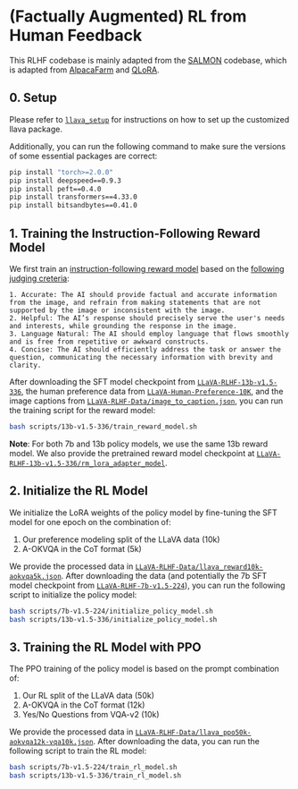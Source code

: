 # (Factually Augmented) RL from Human Feedback

This RLHF codebase is mainly adapted from the [SALMON](https://github.com/Edward-Sun/SALMON) codebase, which is adapted from [AlpacaFarm](https://github.com/tatsu-lab/alpaca_farm) and [QLoRA](https://github.com/artidoro/qlora).

## 0. Setup

Please refer to [`llava_setup`](../llava_setup) for instructions on how to set up the customized llava package.

Additionally, you can run the following command to make sure the versions of some essential packages are correct:

```bash
pip install "torch>=2.0.0"
pip install deepspeed==0.9.3
pip install peft==0.4.0
pip install transformers==4.33.0
pip install bitsandbytes==0.41.0
```

## 1. Training the Instruction-Following Reward Model

We first train an [instruction-following reward model](https://arxiv.org/abs/2310.05910) based on the [following judging creteria](prompts/reward_prompt.txt):

```text
1. Accurate: The AI should provide factual and accurate information from the image, and refrain from making statements that are not supported by the image or inconsistent with the image.
2. Helpful: The AI’s response should precisely serve the user's needs and interests, while grounding the response in the image.
3. Language Natural: The AI should employ language that flows smoothly and is free from repetitive or awkward constructs.
4. Concise: The AI should efficiently address the task or answer the question, communicating the necessary information with brevity and clarity.
```

After downloading the SFT model checkpoint from [`LLaVA-RLHF-13b-v1.5-336`](https://huggingface.co/zhiqings/LLaVA-RLHF-13b-v1.5-336), the human preference data from [`LLaVA-Human-Preference-10K`](https://huggingface.co/datasets/zhiqings/LLaVA-Human-Preference-10K), and the image captions from [`LLaVA-RLHF-Data/image_to_caption.json`](https://huggingface.co/datasets/zhiqings/LLaVA-RLHF-Data/tree/main), you can run the training script for the reward model:

```bash
bash scripts/13b-v1.5-336/train_reward_model.sh
```

**Note**: For both 7b and 13b policy models, we use the same 13b reward model. We also provide the pretrained reward model checkpoint at [`LLaVA-RLHF-13b-v1.5-336/rm_lora_adapter_model`](https://huggingface.co/zhiqings/LLaVA-RLHF-13b-v1.5-336).

## 2. Initialize the RL Model

We initialize the LoRA weights of the policy model by fine-tuning the SFT model for one epoch on the combination of:

1. Our preference modeling split of the LLaVA data (10k)
2. A-OKVQA in the CoT format (5k)

We provide the processed data in [`LLaVA-RLHF-Data/llava_reward10k-aokvqa5k.json`](https://huggingface.co/datasets/zhiqings/LLaVA-RLHF-Data/tree/main). After downloading the data (and potentially the 7b SFT model checkpoint from [`LLaVA-RLHF-7b-v1.5-224`](https://huggingface.co/zhiqings/LLaVA-RLHF-7b-v1.5-224)), you can run the following script to initialize the policy model:

```bash
bash scripts/7b-v1.5-224/initialize_policy_model.sh
bash scripts/13b-v1.5-336/initialize_policy_model.sh
```

## 3. Training the RL Model with PPO

The PPO training of the policy model is based on the prompt combination of:

1. Our RL split of the LLaVA data (50k)
2. A-OKVQA in the CoT format (12k)
3. Yes/No Questions from VQA-v2 (10k)

We provide the processed data in [`LLaVA-RLHF-Data/llava_ppo50k-aokvqa12k-vqa10k.json`](https://huggingface.co/datasets/zhiqings/LLaVA-RLHF-Data/tree/main). After downloading the data, you can run the following script to train the RL model:

```bash
bash scripts/7b-v1.5-224/train_rl_model.sh
bash scripts/13b-v1.5-336/train_rl_model.sh
```
